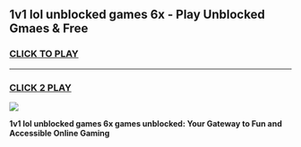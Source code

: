 
## 1v1 lol unblocked games 6x - Play Unblocked Gmaes & Free
<h3>
<a href="https://news.freeplayer.one?title=1v1_lol_unblocked_games_6x&ref=16F">CLICK TO PLAY</a></h3>
<hr>

<h3>
<a href="https://news.freeplayer.one?title=1v1_lol_unblocked_games_6x&ref=16F">CLICK 2 PLAY</a>
  
</h3>

<a href="https://news.freeplayer.one?title=1v1_lol_unblocked_games_6x&ref=16F/"><img src="https://clearcache.store/games.png"></a>


**1v1 lol unblocked games 6x games unblocked: Your Gateway to Fun and Accessible Online Gaming**
